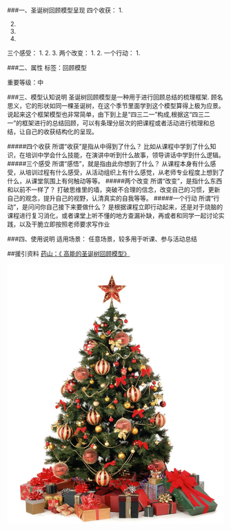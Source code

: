 ###一、圣诞树回顾模型呈现
四个收获：
 1.

 2.

 3.

 4.
三个感受：
 1.
 2.
 3.
两个改变：
 1.
 2.
一个行动：
 1.

###二、属性
标签：回顾模型

重要等级：中

###三、模型认知说明
圣诞树回顾模型是一种用于进行回顾总结的梳理框架.
顾名思义，它的形状如同一棵圣诞树，在这个季节里面学到这个模型算得上极为应景。说起来这个框架模型也非常简单，由下到上是“四三二一”构成,根据这“四三二一”的框架进行的总结回顾，可以有条理分层次的把课程或者活动进行梳理和总结，让自己的收获结构化的呈现。

#####四个收获
所谓“收获”是指从中得到了什么？
比如从课程中学到了什么知识，在培训中学会什么技能，在演讲中听到什么故事，领导讲话中学到什么逻辑。
#####三个感受
所谓“感悟”，就是指由此你想到了什么？
从课程本身有什么感受，从培训过程有什么感受，从活动组织上有什么感觉，从老师专业程度上想到了什么，从课堂氛围上有何触动等等。
#####两个改变
所谓“改变”，是指什么东西和以前不一样了？
打破思维里的墙，突破不合理的信念，改变自己的习惯，更新自己的观念，提升自己的视野，认清真实的自我等等。
#####一个行动
所谓“行动”，是问问你自己接下来要做什么？
是根据课程立即行动起来，还是对于烧脑的课程进行复习消化，或者课堂上听不懂的地方查漏补缺，再或者和同学一起讨论实践，以及干脆立即按照老师要求写作业 

###四、使用说明
适用场景： 任意场景，较多用于听课、参与活动总结

##援引资料
[药山：《 高能的圣诞树回顾模型》](http://www.jianshu.com/p/012ab6a0e068)

![](./_image/65460-8d8248a817956299.jpg)
